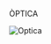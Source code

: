 ÒPTICA

![Optica](https://user-images.githubusercontent.com/120043339/223418738-bb7eec5d-e5a0-4dd8-8bc5-655a20818c96.png)
